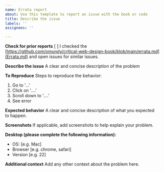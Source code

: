 ```yaml
---
name: Errata report
about: Use this template to report an issue with the book or code
title: Describe the issue
labels: ''
assignees: ''

---
```


**Check for prior reports**
[ ] I checked the [https://github.com/omundy/critical-web-design-book/blob/main/errata.md](Errata.md) and open issues for similar issues.

**Describe the issue**
A clear and concise description of the problem

**To Reproduce**
Steps to reproduce the behavior:
1. Go to '...'
2. Click on '....'
3. Scroll down to '....'
4. See error

**Expected behavior**
A clear and concise description of what you expected to happen.

**Screenshots**
If applicable, add screenshots to help explain your problem.

**Desktop (please complete the following information):**
 - OS: [e.g. Mac]
 - Browser [e.g. chrome, safari]
 - Version [e.g. 22]

**Additional context**
Add any other context about the problem here.
